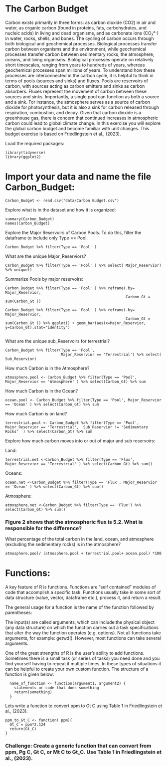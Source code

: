 # The Carbon Budget

Carbon exists primarily in three forms: as carbon dioxide (CO2) in air and water, as organic carbon (found in proteins, fats, carbohydrates, and nucleic acids) in living and dead organisms, and as carbonate ions (CO₃²⁻) in water, rocks, shells, and bones. The cycling of carbon occurs through both biological and geochemical processes. Biological processes transfer carbon between organisms and the environment, while geochemical processes transfer carbon between sedimentary rocks, the atmosphere, oceans, and living organisms. Biological processes operate on relatively short timescales, ranging from years to hundreds of years, whereas geochemical processes span millions of years. To understand how these processes are interconnected in the carbon cycle, it is helpful to think in terms of pools (sources and sinks) and fluxes. Pools are reservoirs of carbon, with sources acting as carbon emitters and sinks as carbon absorbers. Fluxes represent the movement of carbon between these sources and sinks. Importantly, a single pool can function as both a source and a sink. For instance, the atmosphere serves as a source of carbon dioxide for photosynthesis, but it is also a sink for carbon released through respiration, combustion, and decay. Given that carbon dioxide is a greenhouse gas, there is concern that continued increases in atmospheric carbon could lead to global climate change. In this exercise you will explore the global carbon budget and become familiar with unit changes. This budget exercise is based on Friedlingstein et al., (2023).

Load the required packages:

```{r}
library(tidyverse)
library(ggplot2)
```

# Import your data and name the file Carbon_Budget:
```{r}
Carbon_Budget <- read.csv("data/Carbon Budget.csv")
```
Explore what is in the dataset and how it is organized:
```{r}
summary(Carbon_Budget)
names(Carbon_Budget)
```

Explore the Major Reservoirs of Carbon Pools. To do this, filter the dataframe to include only Type == Pool.
```{r}
Carbon_Budget %>% filter(Type == 'Pool' )
```

What are the unique Major_Reserviors?
```{r}
Carbon_Budget %>% filter(Type == 'Pool' ) %>% select( Major_Reservior) %>% unique()
```
Summarize Pools by major reservoirs:
```{r}
Carbon_Budget %>% filter(Type == 'Pool' ) %>% reframe(.by= Major_Reservior,
                                                      Carbon_Gt = sum(Carbon_Gt ))

Carbon_Budget %>% filter(Type == 'Pool' ) %>% reframe(.by= Major_Reservior,
                                                      Carbon_Gt = sum(Carbon_Gt )) %>% ggplot() + geom_bar(aes(x=Major_Reservior, y=Carbon_Gt),stat="identity")
                                                      
```

What are the unique sub_Reservoirs for terrestrial?
```{r}
Carbon_Budget %>% filter(Type == 'Pool', 
                         Major_Reservior == 'Terrestrial') %>% select( Sub_Reservior)
```

How much Carbon is in the Atmosphere?
```{r}
atmosphere.pool <- Carbon_Budget %>% filter(Type == 'Pool', Major_Reservior == 'Atmosphere' ) %>% select(Carbon_Gt) %>% sum
```

How much Carbon is in the Ocean?
```{r}
ocean.pool <- Carbon_Budget %>% filter(Type == 'Pool', Major_Reservior == 'Ocean' ) %>% select(Carbon_Gt) %>% sum
```
How much Carbon is on land? 
```{r}
terrestrial.pool <- Carbon_Budget %>% filter(Type == 'Pool', Major_Reservior == 'Terrestrial',  Sub_Reservior != 'Sedimentary Rocks'  ) %>% select(Carbon_Gt) %>% sum
```

Explore how much carbon moves into or out of major and sub reservoirs:

Land: 
```{r}
terrestrial.net <-Carbon_Budget %>% filter(Type == 'Flux', Major_Reservior == 'Terrestrial' ) %>% select(Carbon_Gt) %>% sum()
```

Oceans:
```{r}
ocean.net <-Carbon_Budget %>% filter(Type == 'Flux', Major_Reservior == 'Ocean' ) %>% select(Carbon_Gt) %>% sum()
```

Atmosphere:

```{r}
atmosphere.net <-Carbon_Budget %>% filter(Type == 'Flux') %>% select(Carbon_Gt) %>% sum()
```

### Figure 2 shows that the atmospheric flux is 5.2. What is responsible for the difference?

What percentage of the total carbon in the land, ocean, and atmosphere (excluding the sedimentary rocks) is in the atmosphere?
```{r}
atmosphere.pool/ (atmosphere.pool + terrestrial.pool+ ocean.pool) *100
```
# Functions:

A key feature of R is functions. Functions are “self contained” modules of code that accomplish a specific task. Functions usually take in some sort of data structure (value, vector, dataframe etc.), process it, and return a result.

The general usage for a function is the name of the function followed by parentheses:

The input(s) are called arguments, which can include:the physical object (any data structure) on which the function carries out a task specifications that alter the way the function operates (e.g. options). Not all functions take arguments, for example: getwd(). However, most functions can take several arguments. 

One of the great strengths of R is the user’s ability to add functions. Sometimes there is a small task (or series of tasks) you need done and you find yourself having to repeat it multiple times. In these types of situations it can be helpful to create your own custom function. The structure of a function is given below:

```{r}
  name_of_function <- function(argument1, argument2) {
    statements or code that does something
    return(something)
  }
```
Lets write a function to convert ppm to Gt C using Table 1 in Friedlingstein et al., (2023).
```{r}
ppm_to_Gt_C <- function( ppm){
  Gt_C = ppm*2.124
  return(Gt_C)
}
```
### Challenge: Create a generic function that can convert from ppm, Pg C, Gt C, or Mt C to Gt_C. Use Table 1 in Friedlingstein et al., (2023).